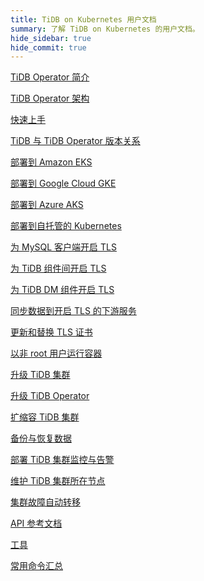 ```yaml
---
title: TiDB on Kubernetes 用户文档
summary: 了解 TiDB on Kubernetes 的用户文档。
hide_sidebar: true
hide_commit: true
---
```


<LearningPathContainer platform="tidb-operator" title="TiDB on Kubernetes" subTitle="使用 PingCAP 提供的 TiDB Operator，你可以在公有云或自托管的 Kubernetes 集群上自动运维 TiDB 集群，实现 TiDB 在 Kubernetes 上的无缝运行。">

<LearningPath label="了解" icon="cloud1">

[TiDB Operator 简介](https://docs.pingcap.com/zh/tidb-in-kubernetes/v1.6/tidb-operator-overview)

[TiDB Operator 架构](https://docs.pingcap.com/zh/tidb-in-kubernetes/v1.6/architecture)

[快速上手](https://docs.pingcap.com/zh/tidb-in-kubernetes/v1.6/get-started)

[TiDB 与 TiDB Operator 版本关系](https://docs.pingcap.com/zh/tidb-in-kubernetes/v1.6/tidb-operator-overview)

</LearningPath>

<LearningPath label="部署" icon="deploy">

[部署到 Amazon EKS](https://docs.pingcap.com/zh/tidb-in-kubernetes/v1.6/deploy-on-aws-eks)

[部署到 Google Cloud GKE](https://docs.pingcap.com/zh/tidb-in-kubernetes/v1.6/deploy-on-gcp-gke)

[部署到 Azure AKS](https://docs.pingcap.com/zh/tidb-in-kubernetes/v1.6/deploy-on-azure-aks)

[部署到自托管的 Kubernetes](https://docs.pingcap.com/zh/tidb-in-kubernetes/v1.6/prerequisites)

</LearningPath>

<LearningPath label="安全" icon="cloud3">

[为 MySQL 客户端开启 TLS](https://docs.pingcap.com/zh/tidb-in-kubernetes/v1.6/enable-tls-for-mysql-client)

[为 TiDB 组件间开启 TLS](https://docs.pingcap.com/zh/tidb-in-kubernetes/v1.6/enable-tls-between-components)

[为 TiDB DM 组件开启 TLS](https://docs.pingcap.com/zh/tidb-in-kubernetes/v1.6/enable-tls-for-dm)

[同步数据到开启 TLS 的下游服务](https://docs.pingcap.com/zh/tidb-in-kubernetes/v1.6/enable-tls-for-ticdc-sink)

[更新和替换 TLS 证书](https://docs.pingcap.com/zh/tidb-in-kubernetes/v1.6/renew-tls-certificate)

[以非 root 用户运行容器](https://docs.pingcap.com/zh/tidb-in-kubernetes/v1.6/containers-run-as-non-root-user)

</LearningPath>

<LearningPath label="运维" icon="maintain">

[升级 TiDB 集群](https://docs.pingcap.com/zh/tidb-in-kubernetes/v1.6/upgrade-a-tidb-cluster)

[升级 TiDB Operator](https://docs.pingcap.com/zh/tidb-in-kubernetes/v1.6/upgrade-tidb-operator)

[扩缩容 TiDB 集群](https://docs.pingcap.com/zh/tidb-in-kubernetes/v1.6/scale-a-tidb-cluster)

[备份与恢复数据](https://docs.pingcap.com/zh/tidb-in-kubernetes/v1.6/backup-restore-overview)

[部署 TiDB 集群监控与告警](https://docs.pingcap.com/zh/tidb-in-kubernetes/v1.6/monitor-a-tidb-cluster)

[维护 TiDB 集群所在节点](https://docs.pingcap.com/zh/tidb-in-kubernetes/v1.6/maintain-a-kubernetes-node)

[集群故障自动转移](https://docs.pingcap.com/zh/tidb-in-kubernetes/v1.6/use-auto-failover)

</LearningPath>

<LearningPath label="参考" icon="cloud-dev">

[API 参考文档](https://github.com/pingcap/tidb-operator/blob/v1.6.0/docs/api-references/docs.md)

[工具](https://docs.pingcap.com/zh/tidb-in-kubernetes/v1.6/tidb-toolkit)

[常用命令汇总](https://docs.pingcap.com/zh/tidb-in-kubernetes/v1.6/cheat-sheet)

</LearningPath>

</LearningPathContainer>
